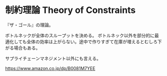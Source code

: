 # 制約理論 Theory of Constraints

『ザ・ゴール』の理論。

ボトルネックが全体のスループットを決める。
ボトルネック以外を部分的に最適化しても全体の効率は上がらない。途中で作りすぎて在庫が増えるとむしろ下がる場合もある。

サプライチェーンマネジメント以外にも言える。

https://www.amazon.co.jp/dp/B0081M7YEE

